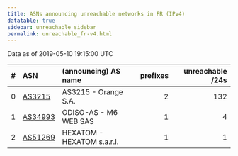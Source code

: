 ```yaml
---
title: ASNs announcing unreachable networks in FR (IPv4)
datatable: true
sidebar: unreachable_sidebar
permalink: unreachable_fr-v4.html
---
```


Data as of 2019-05-10 19:15:00 UTC


<div class="datatable-begin"></div>

|   # | ASN                                    | (announcing) AS name       |   prefixes |   unreachable /24s |
|----:|:---------------------------------------|:---------------------------|-----------:|-------------------:|
|   0 | [AS3215](unreachable_AS3215-v4.html)   | AS3215 - Orange S.A.       |          2 |                132 |
|   1 | [AS34993](unreachable_AS34993-v4.html) | ODISO-AS - M6 WEB SAS      |          1 |                  4 |
|   2 | [AS51269](unreachable_AS51269-v4.html) | HEXATOM - HEXATOM s.a.r.l. |          1 |                  1 |

<div class="datatable-end"></div>
